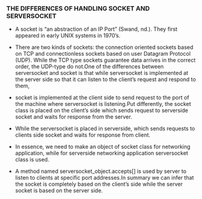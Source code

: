 ### THE DIFFERENCES OF HANDLING SOCKET AND SERVERSOCKET

* A  socket is  “an abstraction   of an   IP  Port” (Swand,  nd.). They first appeared  in early  UNIX systems in 1970’s.

* There are two kinds of sockets: the connection oriented sockets based on TCP and connectionless sockets based on user Datagram Protocol (UDP). While the TCP type  sockets guarantee data arrives in the correct order, the UDP-type do not.One of the   differences between serversocket  and   socket is that  while   serversocket is implemented at the server side so that it can listen to the client’s request and respond to them,

* socket   is   implemented   at   the   client   side   to send request   to the  port of the machine where serversocket is listening.Put differently, the   socket class is   placed on  the  client’s   side which  sends  request to serverside socket  and waits for response from  the server.

* While the  serversocket  is placed  in serverside, which sends requests to clients side socket  and waits for response from client.

* In essence, we need to make an object of socket class for networking application, while for   serverside   networking   application   serversocket   class   is   used.   

* A   method   named serversocket_object.accepts[] is used by server to listen to clients at specific port addresses.In summary we can infer that the socket is completely based on the client’s side while the server socket is based on the server side.
